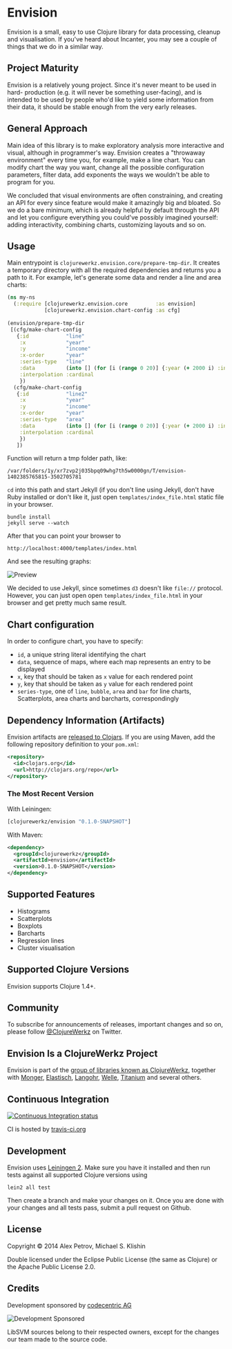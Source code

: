 # Envision

Envision is a small, easy to use Clojure library for data processing, cleanup
and visualisation. If you've heard about Incanter, you may see a couple of things
that we do in a similar way.

## Project Maturity

Envision is a relatively young project. Since it's never meant to be used in hard-
production (e.g. it will never be something user-facing), and is intended to be 
used by people who'd like to yield some information from their data, it should 
be stable enough from the very early releases.

## General Approach

Main idea of this library is to make exploratory analysis more interactive and visual,
although in programmer's way. Envision creates a "throwaway environment" every time
you, for example, make a line chart. You can modify chart the way you want, change
all the possible configuration parameters, filter data, add exponents the ways we 
wouldn't be able to program for you.

We concluded that visual environments are often constraining, and creating an API
for every since feature would make it amazingly big and bloated. So we do a bare 
minimum, which is already helpful by default through the API and let you configure
everything you could've possibly imagined yourself: adding interactivity, combining
charts, customizing layouts and so on.

## Usage

Main entrypoint is `clojurewerkz.envision.core/prepare-tmp-dir`. It creates a temporary
directory with all the required dependencies and returns you a path to it. For example,
let's generate some data and render a line and area charts:

```clj
(ns my-ns
  (:require [clojurewerkz.envision.core         :as envision]
            [clojurewerkz.envision.chart-config :as cfg]
  
(envision/prepare-tmp-dir
 [(cfg/make-chart-config
   {:id            "line"
    :x             "year"
    :y             "income"
    :x-order       "year"
    :series-type   "line"
    :data          (into [] (for [i (range 0 20)] {:year (+ 2000 i) :income (+ 10 i (rand-int 10))}))
    :interpolation :cardinal
    })
  (cfg/make-chart-config
   {:id            "line2"
    :x             "year"
    :y             "income"
    :x-order       "year"
    :series-type   "area"
    :data          (into [] (for [i (range 0 20)] {:year (+ 2000 i) :income (+ 10 i (rand-int 10))}))
    :interpolation :cardinal
    })
   ])
```

Function will return a tmp folder path, like: 

```
/var/folders/1y/xr7zvp2j035bpq09whg7th5w0000gn/T/envision-1402385765815-3502705781
```

`cd` into this path and start Jekyll (if you don't line using Jekyll, don't have Ruby installed or don't like
it, just open `templates/index_file.html` static file in your browser.

```
bundle install
jekyll serve --watch
```

After that you can point your browser to 

```
http://localhost:4000/templates/index.html
```

And see the resulting graphs: 

![Preview](https://www.evernote.com/shard/s9/sh/985ec7c9-3ee8-42a7-8078-839ce7631ec0/a9d2f8cc5ad717717dc24f2946c04044/res/5d96d756-c68f-4527-8585-d6032f761ad9/skitch.png?resizeSmall&width=300)

We decided to use Jekyll, since sometimes `d3` doesn't like `file://` protocol. However, you can just 
open open `templates/index_file.html` in your browser and get pretty much same result.

## Chart configuration

In order to configure chart, you have to specify:

  * `id`, a unique string literal identifying the chart
  * `data`, sequence of maps, where each map represents an entry to be displayed
  * `x`, key that should be taken as `x` value for each rendered point
  * `y`, key that should be taken as `y` value for each rendered point
  * `series-type`, one of `line`, `bubble`, `area` and `bar` for line charts, Scatterplots, 
     area charts and barcharts, correspondingly
     
## Dependency Information (Artifacts)

Envision artifacts are [released to Clojars](https://clojars.org/clojurewerkz/envision). If you are using Maven, add the following repository
definition to your `pom.xml`:

```xml
<repository>
  <id>clojars.org</id>
  <url>http://clojars.org/repo</url>
</repository>
```

### The Most Recent Version

With Leiningen:

``` clojure
[clojurewerkz/envision "0.1.0-SNAPSHOT"]
```

With Maven:

``` xml
<dependency>
  <groupId>clojurewerkz</groupId>
  <artifactId>envision</artifactId>
  <version>0.1.0-SNAPSHOT</version>
</dependency>
```


## Supported Features

 * Histograms
 * Scatterplots
 * Boxplots
 * Barcharts
 * Regression lines
 * Cluster visualisation


## Supported Clojure Versions

Envision supports Clojure 1.4+.

## Community

To subscribe for announcements of releases, important changes and so on, please follow
[@ClojureWerkz](https://twitter.com/#!/clojurewerkz) on Twitter.


## Envision Is a ClojureWerkz Project

Envision is part of the [group of libraries known as ClojureWerkz](http://clojurewerkz.org), together with
[Monger](http://clojuremongodb.info), [Elastisch](http://clojureelasticsearch.info), [Langohr](http://clojurerabbitmq.info),
[Welle](http://clojureriak.info), [Titanium](http://titanium.clojurewerkz.org) and several others.



## Continuous Integration

[![Continuous Integration status](https://secure.travis-ci.org/clojurewerkz/envision.png)](http://travis-ci.org/clojurewerkz/envision)

CI is hosted by [travis-ci.org](http://travis-ci.org)

## Development

Envision uses [Leiningen 2](https://github.com/technomancy/leiningen/blob/master/doc/TUTORIAL.md). Make
sure you have it installed and then run tests against all supported Clojure versions using

```
lein2 all test
```

Then create a branch and make your changes on it. Once you are done with your changes and all
tests pass, submit a pull request on Github.

## License

Copyright © 2014 Alex Petrov, Michael S. Klishin 

Double licensed under the Eclipse Public License (the same as Clojure) or the Apache Public License 2.0.

## Credits

Development sponsored by [codecentric AG](http://codecentric.de)

![Development Sponsored](https://www.codecentric.de/wp-content/themes/ccHomepage/img/logo-codecentric.png)

LibSVM sources belong to their respected owners, except for the changes our team made to the source code.
